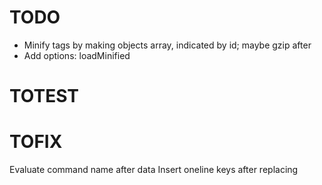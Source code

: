 # TODO
- Minify tags by making objects array, indicated by id; maybe gzip after
- Add options: loadMinified

# TOTEST

# TOFIX
Evaluate command name after data
Insert oneline keys after replacing
